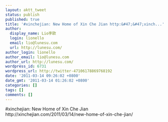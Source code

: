 ```yaml
---
layout: aktt_tweet
status: publish
published: true
title: '#xinchejian: New Home of Xin Che Jian http:&#47;&#47;xinch...'
author:
  display_name: Lio李欧
  login: lionello
  email: lio@lunesu.com
  url: http://lunesu.com/
author_login: lionello
author_email: lio@lunesu.com
author_url: http://lunesu.com/
wordpress_id: 6731
wordpress_url: http://twitter-47106178869768192
date: '2011-03-14 09:26:02 +0800'
date_gmt: '2011-03-14 01:26:02 +0800'
categories: []
tags: []
comments: []
---
```

<p>#xinchejian: New Home of Xin Che Jian http:&#47;&#47;xinchejian.com&#47;2011&#47;03&#47;14&#47;new-home-of-xin-che-jian&#47;</p>
